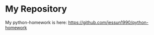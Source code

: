 # My Repository

My python-homework is here: [ https://github.com/jessun1990/python-homework ](https://github.com/jessun1990/python-homework)

